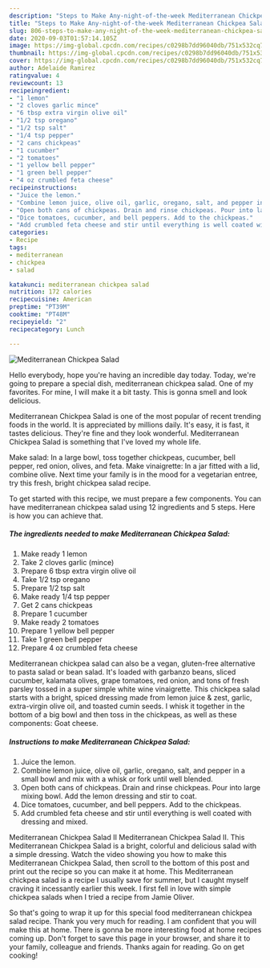 ```yaml
---
description: "Steps to Make Any-night-of-the-week Mediterranean Chickpea Salad"
title: "Steps to Make Any-night-of-the-week Mediterranean Chickpea Salad"
slug: 806-steps-to-make-any-night-of-the-week-mediterranean-chickpea-salad
date: 2020-09-03T01:57:14.105Z
image: https://img-global.cpcdn.com/recipes/c0298b7dd96040db/751x532cq70/mediterranean-chickpea-salad-recipe-main-photo.jpg
thumbnail: https://img-global.cpcdn.com/recipes/c0298b7dd96040db/751x532cq70/mediterranean-chickpea-salad-recipe-main-photo.jpg
cover: https://img-global.cpcdn.com/recipes/c0298b7dd96040db/751x532cq70/mediterranean-chickpea-salad-recipe-main-photo.jpg
author: Adelaide Ramirez
ratingvalue: 4
reviewcount: 13
recipeingredient:
- "1 lemon"
- "2 cloves garlic mince"
- "6 tbsp extra virgin olive oil"
- "1/2 tsp oregano"
- "1/2 tsp salt"
- "1/4 tsp pepper"
- "2 cans chickpeas"
- "1 cucumber"
- "2 tomatoes"
- "1 yellow bell pepper"
- "1 green bell pepper"
- "4 oz crumbled feta cheese"
recipeinstructions:
- "Juice the lemon."
- "Combine lemon juice, olive oil, garlic, oregano, salt, and pepper in a small bowl and mix with a whisk or fork until well blended."
- "Open both cans of chickpeas. Drain and rinse chickpeas. Pour into large mixing bowl. Add the lemon dressing and stir to coat."
- "Dice tomatoes, cucumber, and bell peppers. Add to the chickpeas."
- "Add crumbled feta cheese and stir until everything is well coated with dressing and mixed."
categories:
- Recipe
tags:
- mediterranean
- chickpea
- salad

katakunci: mediterranean chickpea salad 
nutrition: 172 calories
recipecuisine: American
preptime: "PT39M"
cooktime: "PT48M"
recipeyield: "2"
recipecategory: Lunch

---
```



![Mediterranean Chickpea Salad](https://img-global.cpcdn.com/recipes/c0298b7dd96040db/751x532cq70/mediterranean-chickpea-salad-recipe-main-photo.jpg)

Hello everybody, hope you're having an incredible day today. Today, we're going to prepare a special dish, mediterranean chickpea salad. One of my favorites. For mine, I will make it a bit tasty. This is gonna smell and look delicious.

Mediterranean Chickpea Salad is one of the most popular of recent trending foods in the world. It is appreciated by millions daily. It's easy, it is fast, it tastes delicious. They're fine and they look wonderful. Mediterranean Chickpea Salad is something that I've loved my whole life.

Make salad: In a large bowl, toss together chickpeas, cucumber, bell pepper, red onion, olives, and feta. Make vinaigrette: In a jar fitted with a lid, combine olive. Next time your family is in the mood for a vegetarian entree, try this fresh, bright chickpea salad recipe.


To get started with this recipe, we must prepare a few components. You can have mediterranean chickpea salad using 12 ingredients and 5 steps. Here is how you can achieve that.

<!--inarticleads1-->

##### The ingredients needed to make Mediterranean Chickpea Salad:

1. Make ready 1 lemon
1. Take 2 cloves garlic (mince)
1. Prepare 6 tbsp extra virgin olive oil
1. Take 1/2 tsp oregano
1. Prepare 1/2 tsp salt
1. Make ready 1/4 tsp pepper
1. Get 2 cans chickpeas
1. Prepare 1 cucumber
1. Make ready 2 tomatoes
1. Prepare 1 yellow bell pepper
1. Take 1 green bell pepper
1. Prepare 4 oz crumbled feta cheese


Mediterranean chickpea salad can also be a vegan, gluten-free alternative to pasta salad or bean salad. It&#39;s loaded with garbanzo beans, sliced cucumber, kalamata olives, grape tomatoes, red onion, and tons of fresh parsley tossed in a super simple white wine vinaigrette. This chickpea salad starts with a bright, spiced dressing made from lemon juice &amp; zest, garlic, extra-virgin olive oil, and toasted cumin seeds. I whisk it together in the bottom of a big bowl and then toss in the chickpeas, as well as these components: Goat cheese. 

<!--inarticleads2-->

##### Instructions to make Mediterranean Chickpea Salad:

1. Juice the lemon.
1. Combine lemon juice, olive oil, garlic, oregano, salt, and pepper in a small bowl and mix with a whisk or fork until well blended.
1. Open both cans of chickpeas. Drain and rinse chickpeas. Pour into large mixing bowl. Add the lemon dressing and stir to coat.
1. Dice tomatoes, cucumber, and bell peppers. Add to the chickpeas.
1. Add crumbled feta cheese and stir until everything is well coated with dressing and mixed.


Mediterranean Chickpea Salad II Mediterranean Chickpea Salad II. This Mediterranean Chickpea Salad is a bright, colorful and delicious salad with a simple dressing. Watch the video showing you how to make this Mediterranean Chickpea Salad, then scroll to the bottom of this post and print out the recipe so you can make it at home. This Mediterranean chickpea salad is a recipe I usually save for summer, but I caught myself craving it incessantly earlier this week. I first fell in love with simple chickpea salads when I tried a recipe from Jamie Oliver. 

So that's going to wrap it up for this special food mediterranean chickpea salad recipe. Thank you very much for reading. I am confident that you will make this at home. There is gonna be more interesting food at home recipes coming up. Don't forget to save this page in your browser, and share it to your family, colleague and friends. Thanks again for reading. Go on get cooking!
